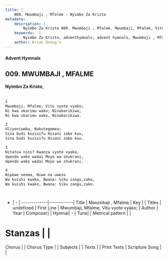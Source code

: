 ```yaml
---
title: |
    009. Mwumbaji , Mfalme - Nyimbo Za Kristo
metadata:
    description: |
        Nyimbo Za Kristo 009. Mwumbaji , Mfalme. Mwumbaji, Mfalme, Vitu vyote vyako; Ni kwa ukarimu wako; Ninabarikiwa, Ni kwa ukarimu wako, Ninabarikiwa.  
    keywords:  |
        Nyimbo Za Kristo, adventhymnals, advent hymnals, Mwumbaji , Mfalme, Mwumbaji, Mfalme, Vitu vyote vyako;. 
    author: Brian Onang'o
---
```


#### Advent Hymnals
## 009. MWUMBAJI , MFALME
####  Nyimbo Za Kristo,

```txt

1
Mwumbaji, Mfalme, Vitu vyote vyako;
Ni kwa ukarimu wako; Ninabarikiwa,
Ni kwa ukarimu wako, Ninabarikiwa.

2
Uliyeniumba, Nakutegemea;
Sina budi kuzisifu Hisani zako kuu,
Sina budi kuzisifu Hisani zako kuu.

3
Nitatoa nini? Kwanza vyote vyako,
Upendo wako wadai Moyo wa shukrani,
Upendo wako wadai Moyo wa shukrani.

4
Nipewe neema, Niwe na uwezo
Wa kuishi kwako, Bwana: Siku zangu,zako,
Wa kuishi kwako, Bwana: Siku zangu,zako.




```

- |   -  |
-------------|------------|
Title | Mwumbaji , Mfalme |
Key |  |
Titles | undefined |
First Line | Mwumbaji, Mfalme, Vitu vyote vyako; |
Author | 
Year | 
Composer| |
Hymnal|  - |
Tune|  |
Metrical pattern | |
# Stanzas |  |
Chorus |  |
Chorus Type |  |
Subjects | |
Texts |  |
Print Texts | 
Scripture Song |  |
    

